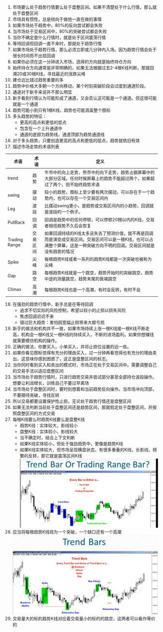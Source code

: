 1. 市场要么处于趋势行情要么处于盘整区间。如果不清楚处于什么行情，那么就处于盘整区间
2. 市场具有惯性，总是倾向于做他一直在做的事情
3. 如果市场处于趋势中，80%的反向尝试都会失败
4. 当市场处于交易区间中，80%的突破尝试都会失败
5. 当你不确定是什么行情时，就是处于区间震荡行情
6. 等待回调但回调一直不来时，那就处于趋势行情
7. 如果市场处于趋势行情，那么必须立即或几分钟内入场。因为趋势行情会处于很长时间而不出现回调
8. 如果你必须在这一分钟进入市场，选择的方向就是始终持仓方向
9. 始终持仓方向通常是非常明确的，如果无法根据过去2-4根K线判断，那就回溯20或30根K线，寻找最近的涨跌尖峰
10. 建仓远比错过趋势重要的多
11. 趋势中价格大多朝一个方向移动，某个时刻突破阶段会过度到通道阶段。
12. 通道对于新手来说并不那么明显
13. 新手看到行情认为可能形成了通道，又会否认这可能是一个通道。但这很可能就是一个通道
14. 趋势可能小到只有1根K线，趋势也可能涵盖整个图标
15. 多头趋势的特征：
    - 更高的高点和更低的低点
    - 包含在一个上升通道中
    - 通道的底部为趋势线，通道顶部为趋势通道线
16. 对于多头趋势，只要创造更高的高点和更低的低点，趋势就依旧有效
17. 描述市场走势的术语列表

|术语|术语|定义|
|-|-|-|
|trend|趋势|牛市中的向上走势，熊市中的向下走势，趋势占据屏幕中的大部分区域。任何时候屏幕上的趋势不能超过两个，如果超过了两个，则不始终趋势术语|
|swing|摆动|较小的趋势，图标上至少要有两次摆动，可以存在于一个趋势内，也可以存在一个交易区间内|
|Leg|波段|比摆动swing更小，是趋势或交易区间内的小趋势，回调就是波段的一个例子。|
|PullBack|回调|回调是趋势中的任何停顿，可以停顿20根以内的K线，交易者相信趋势不久后会恢复|
|Trading Range|交易区间|如果回调持续的K线太多且失去了预测价值，就不再是回调而是演变成交易区间。交易区间可以是一根K线，也可以占满整个屏幕，这是一种突破方向不明的回调。交易区间就是没有趋势的情况|
|Spike|尖峰|每根趋势K线或者一系列的趋势K线都是一次突破也被称为尖峰|
|Gap|跳空|每根趋势K线就是一个跳空，趋势开始时的突破跳空，趋势中途的测量跳空，趋势末尾的衰竭跳空|
|Climax|高潮|每根趋势K线也是一个高潮，有时会反转，有时不会|

18. 在强劲的趋势行情中，新手总是在等待回调
    - 追求不切实际的风险控制，希望以较小的止损以损失风险
    - 焦虑回调迟迟不来
    - 错过巨大趋势：害怕因宽幅止损带来大额亏损
19. 新手的做法和机构并不一致，如果市场持续上涨一根K线接一根K线不断走高，机构会一根K线又一根K线的持续买入，不断的进场盈利。如果你想赚钱就需要模仿机构的操作。
20. 正确的做法，你要买入，小单买入，并将止损位设置的远一些。
21. 如果你看见图标觉得有充分的理由买入，过一分钟再看觉得也有充分的理由卖出，这意味你感到困惑了，这正是盘整区间的标志。
22. 当你同时看到买入和卖出的模式时，市场正在处于交易区间中。需要调整自己的交易手法以适应盘整区间
23. 当市场处于趋势行情时，只进行趋势交易并尝试部分甚至全部持仓波段操作。想要让利润增长，训练自己不要过早离场
24. 当市场处于盘整区间时，要时刻想着和当前趋势反向操作。当市场冲向顶部，不要期待突破，寻找反转
25. 所以交易都要设置保护性止损，无论处于趋势行情还是盘整区间
26. 如果无法判断当前处于盘整区间还是趋势区间，那就假定处于盘整区间，并按照盘整区间的方式交易
27. 每根K线要么时趋势K线要么是盘整K线
    - 趋势K线：实体较大，影线较小
    - 盘整K线：实体较小，影线较大
    - 当不确定时，结合上下文判断
    - 如果K线实体较小，但处于强劲趋势中，更像是趋势K线
    - 如果K线实体较大，但市场呈现横盘状态，有很多重叠的K线，长影线，频繁的反转，那它就是震荡区间K线
![趋势K线和盘整K线](pic/image-7.png)
28. 应当将每根趋势K线视为一个突破，一个缺口还有一个高潮
![alt text](pic/image-8.png)
29. 交易量大的标的趋势K线对应着交易量小的标的的跳空，这两者可以看作等价的
